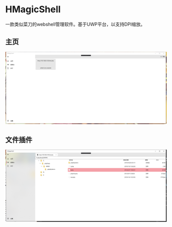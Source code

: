 # HMagicShell
一款类似菜刀的webshell管理软件。基于UWP平台，以支持DPI缩放。

## 主页
![MainPage](https://github.com/dybb8999/HMagicShell/blob/master/Picture/MainPage.png)

## 文件插件
![FileManagerPage](https://github.com/dybb8999/HMagicShell/blob/master/Picture/FileManagePage.png)